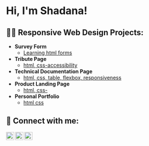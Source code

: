 <h1>Hi, I'm Shadana! </h1>

<h2>👨‍💻 Responsive Web Design Projects:</h2>

- <b>Survey Form</b>
  - [Learning html forms](https://shadana-mb.github.io/Survey-form/)
- <b>Tribute Page </b>
  - [html, css-accessibility](https://shadana-mb.github.io/Survey-form/)
- <b>Technical Documentation Page</b>
  - [html, css, table, flexbox, responsiveness](https://shadana-mb.github.io/Survey-form/)
- <b>Product Landing Page </b>
  - [html, css- ](https://shadana-mb.github.io/Survey-form/)
- <b>Personal Portfolio</b>
  - [html css](https://shadana-mb.github.io/Survey-form/)



<h2> 🤳 Connect with me:</h2>


[<img align="left" alt="JoshMadakor | Twitter" width="22px" src="https://cdn.jsdelivr.net/npm/simple-icons@v3/icons/twitter.svg" />][twitter]
[<img align="left" alt="JoshMadakor | LinkedIn" width="22px" src="https://cdn.jsdelivr.net/npm/simple-icons@v3/icons/linkedin.svg" />][linkedin]
[<img align="left" alt="JoshMadakor | Instagram" width="22px" src="https://cdn.jsdelivr.net/npm/simple-icons@v3/icons/instagram.svg" />][instagram]

[twitter]: https://twitter.com/ShadanaMb
[instagram]: https://www.instagram.com/shadana-mb/
[linkedin]: https://linkedin.com/in/shadi-mesbahi-4b555196/





<!--
**shadana-mb/shadana-mb** is a ✨ _special_ ✨ repository because its `README.md` (this file) appears on your GitHub profile.

Here are some ideas to get you started:

- 🔭 I’m currently working on ...
- 🌱 I’m currently learning ...
- 👯 I’m looking to collaborate on ...
- 🤔 I’m looking for help with ...
- 💬 Ask me about ...
- 📫 How to reach me: ...
- 😄 Pronouns: ...
- ⚡ Fun fact: ...
-->
